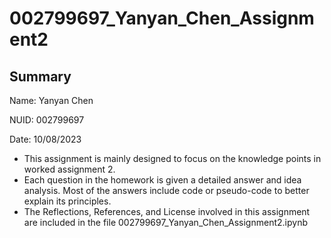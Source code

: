 # 002799697_Yanyan_Chen_Assignment2

## Summary

Name: Yanyan Chen

NUID: 002799697

Date: 10/08/2023

* This assignment is mainly designed to focus on the knowledge points in worked assignment 2.
* Each question in the homework is given a detailed answer and idea analysis. Most of the answers include code or pseudo-code to better explain its principles.
* The Reflections, References, and License involved in this assignment are included in the file 002799697_Yanyan_Chen_Assignment2.ipynb
